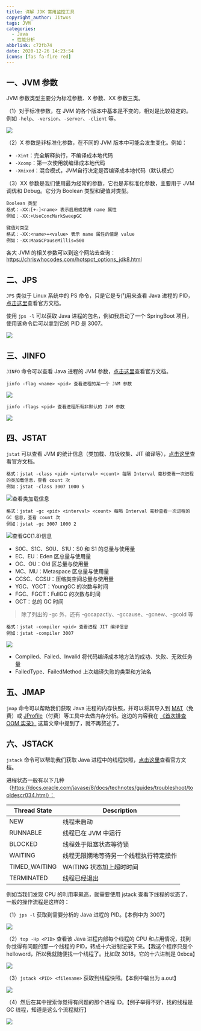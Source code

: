 ```yaml
---
title: 详解 JDK 常用监控工具
copyright_author: Jitwxs
tags: JVM
categories:
  - Java
  - 性能分析
abbrlink: c72fb74
date: 2020-12-26 14:23:54
icons: [fas fa-fire red]
---
```


## 一、JVM 参数

JVM 参数类型主要分为标准参数、X 参数、XX 参数三类。

（1）对于标准参数，在 JVM 的各个版本中基本是不变的，相对是比较稳定的。例如 `-help`、`-version`、`-server`、`-client` 等。

![](https://cdn.jsdelivr.net/gh/jitwxs/cdn/blog/posts/202012/20201226151819.png)

（2）X 参数是非标准化参数，在不同的 JVM 版本中可能会发生变化。例如：

- `-Xint`：完全解释执行，不编译成本地代码
- `-Xcomp`：第一次使用就编译成本地代码
- `-Xmixed`：混合模式，JVM自行决定是否编译成本地代码（默认模式）

（3）XX 参数是我们使用最为经常的参数，它也是非标准化参数，主要用于 JVM 调优和 Debug。它分为 Boolean 类型和键值对类型。

```
Boolean 类型
格式：-XX:[+-]<name> 表示启用或禁用 name 属性
例如：-XX:+UseConcMarkSweepGC
```

```
键值对类型
格式：-XX:<name>=<value> 表示 name 属性的值是 value
例如：-XX:MaxGCPauseMillis=500
```

各大 JVM 的相关参数可以到这个网站去查询：https://chriswhocodes.com/hotspot_options_jdk8.html

## 二、JPS

`JPS` 类似于 Linux 系统中的 PS 命令，只是它是专门用来查看 Java 进程的 PID，[点击这里](https://docs.oracle.com/javase/8/docs/technotes/tools/unix/jps.html)查看官方文档。

使用 `jps -l` 可以获取 Java 进程的包名，例如我启动了一个 SpringBoot 项目，使用该命令后可以拿到它的 PID 是 3007。

![](https://cdn.jsdelivr.net/gh/jitwxs/cdn/blog/posts/202012/20201226152703.png)

## 三、JINFO

`JINFO` 命令可以查看 Java 进程的 JVM 参数，[点击这里](https://docs.oracle.com/javase/8/docs/technotes/tools/unix/jinfo.html)查看官方文档。

```
jinfo -flag <name> <pid> 查看进程的某一个 JVM 参数
```

![](https://cdn.jsdelivr.net/gh/jitwxs/cdn/blog/posts/202012/20201226152856.png)

```
jinfo -flags <pid> 查看进程所有非默认的 JVM 参数
```

![](https://cdn.jsdelivr.net/gh/jitwxs/cdn/blog/posts/202012/20201226153147.png)

## 四、JSTAT

`jstat` 可以查看 JVM 的统计信息（类加载、垃圾收集、JIT 编译等），[点击这里](https://docs.oracle.com/javase/8/docs/technotes/tools/unix/jstat.html)查看官方文档。

```
格式：jstat -class <pid> <interval> <count> 每隔 Interval 毫秒查看一次进程的类加载信息，查看 count 次
例如：jstat -class 3007 1000 5
```

![查看类加载信息](https://cdn.jsdelivr.net/gh/jitwxs/cdn/blog/posts/202012/20201226153636.png)

```
格式：jstat -gc <pid> <interval> <count> 每隔 Interval 毫秒查看一次进程的 GC 信息，查看 count 次
例如：jstat -gc 3007 1000 2
```

![查看GC(1.8)信息](https://cdn.jsdelivr.net/gh/jitwxs/cdn/blog/posts/202012/20201226153918.png)

- S0C、S1C、S0U、S1U：S0 和 S1 的总量与使用量
- EC、EU：Eden 区总量与使用量
- OC、OU：Old 区总量与使用量
- MC、MU：Metaspace 区总量与使用量
- CCSC、CCSU：压缩类空间总量与使用量
- YGC、YGCT：YoungGC 的次数与时间
- FGC、FGCT：FullGC 的次数与时间
- GCT：总的 GC 时间

> 除了列出的 -gc 外，还有 -gccapactly、-gccause、-gcnew、-gcold 等

```
格式：jstat -compiler <pid> 查看进程 JIT 编译信息
例如：jstat -compiler 3007
```

![](https://cdn.jsdelivr.net/gh/jitwxs/cdn/blog/posts/202012/20201226155912.png)

- Compiled、Failed、Invalid 将代码编译成本地方法的成功、失败、无效任务量
- FailedType、FailedMethod 上次编译失败的类型和方法名

## 五、JMAP

`jmap` 命令可以帮助我们获取 Java 进程的内存快照，并可以将其导入到 [MAT](https://www.eclipse.org/mat/downloads.php)（免费）或 [JProfile](https://www.ej-technologies.com/products/jprofiler/overview.html)（付费）等工具中去做内存分析。这边的内容我在 [《首次排查 OOM 实录》](/f4adeb1d.html) 这篇文章中提到了，就不再赘述了。

## 六、JSTACK

`jstack` 命令可以帮助我们获取 Java 进程中的线程快照，[点击这里](https://docs.oracle.com/javase/8/docs/technotes/tools/unix/jstack.html)查看官方文档。

进程状态一般有以下几种（https://docs.oracle.com/javase/8/docs/technotes/guides/troubleshoot/tooldescr034.html）：

| Thread State  | Description                            |
| ------------- | -------------------------------------- |
| NEW           | 线程未启动                             |
| RUNNABLE      | 线程已在 JVM 中运行                    |
| BLOCKED       | 线程处于阻塞状态等待锁                 |
| WAITING       | 线程无限期地等待另一个线程执行特定操作 |
| TIMED_WAITING | WAITING 状态加上超时时间               |
| TERMINATED    | 线程已经退出                           |

例如当我们发现 CPU 的利用率飙高，就需要使用 jstack 查看下线程的状态了，一般的操作流程是这样的：

（1）`jps -l` 获取到需要分析的 Java 进程的 PID。【本例中为 3007】

![](https://cdn.jsdelivr.net/gh/jitwxs/cdn/blog/posts/202012/20201226152703.png)

（2）`top -Hp <PID>` 查看该 Java 进程内部每个线程的 CPU 和占用情况，找到你觉得有问题的那一个线程的 PID，转成十六进制记录下来。【我这个程序只是个 helloword，所以我就随便找一个线程了。比如取 3018，它的十六进制是 0xbca】

![](https://cdn.jsdelivr.net/gh/jitwxs/cdn/blog/posts/202012/20201226164440.png)

（3）`jstack <PID> <filename>` 获取到线程快照。【本例中输出为 a.out】

![](https://cdn.jsdelivr.net/gh/jitwxs/cdn/blog/posts/202012/20201226164611.png)

（4）然后在其中搜索你觉得有问题的那个进程 ID。【例子举得不好，找的线程是 GC 线程，知道是这么个流程就行】

![](https://cdn.jsdelivr.net/gh/jitwxs/cdn/blog/posts/202012/20201226164652.png)

